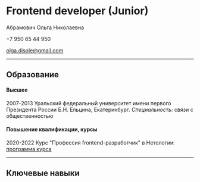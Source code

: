 # Frontend developer (Junior)

Абрамович Ольга Николаевна

+7 950 65 44 950

olga.disole@gmail.com

---

## Образование

#### Высшее

2007-2013 Уральский федеральный университет имени первого Президента России Б.Н. Ельцина, Екатеринбург. 
*Специальность*: связи с общественностью

#### Повышение квалификации, курсы

2020-2022 Курс "Профессия frontend-разработчик" в Нетологии: 
[программа курса](https://netology.ru/programs/front-end#/lessons)

---

## Ключевые навыки
